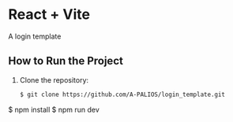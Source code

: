 # React + Vite 
A login template

## How to Run the Project

1. Clone the repository:
   ```sh
   $ git clone https://github.com/A-PALIOS/login_template.git
   
$ npm install
$ npm run dev
